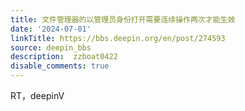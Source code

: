 ```yaml
---
title: 文件管理器的以管理员身份打开需要连续操作两次才能生效
date: '2024-07-01'
linkTitle: https://bbs.deepin.org/en/post/274593
source: deepin_bbs
description:  zzboat0422 
disable_comments: true
---
```

RT，deepinV
